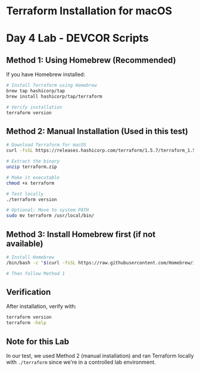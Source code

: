 # Terraform Installation for macOS
# Day 4 Lab - DEVCOR Scripts

## Method 1: Using Homebrew (Recommended)

If you have Homebrew installed:
```bash
# Install Terraform using Homebrew
brew tap hashicorp/tap
brew install hashicorp/tap/terraform

# Verify installation
terraform version
```

## Method 2: Manual Installation (Used in this test)

```bash
# Download Terraform for macOS
curl -fsSL https://releases.hashicorp.com/terraform/1.5.7/terraform_1.5.7_darwin_amd64.zip -o terraform.zip

# Extract the binary
unzip terraform.zip

# Make it executable
chmod +x terraform

# Test locally
./terraform version

# Optional: Move to system PATH
sudo mv terraform /usr/local/bin/
```

## Method 3: Install Homebrew first (if not available)

```bash
# Install Homebrew
/bin/bash -c "$(curl -fsSL https://raw.githubusercontent.com/Homebrew/install/HEAD/install.sh)"

# Then follow Method 1
```

## Verification

After installation, verify with:
```bash
terraform version
terraform -help
```

## Note for this Lab

In our test, we used Method 2 (manual installation) and ran Terraform locally with `./terraform` since we're in a controlled lab environment.
